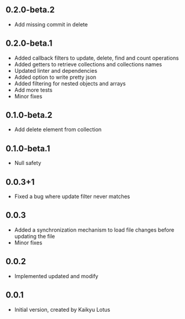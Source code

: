 ## 0.2.0-beta.2

- Add missing commit in delete

## 0.2.0-beta.1

- Added callback filters to update, delete, find and count operations
- Added getters to retrieve collections and collections names
- Updated linter and dependencies
- Added option to write pretty json
- Added filtering for nested objects and arrays
- Add more tests
- Minor fixes

## 0.1.0-beta.2

- Add delete element from collection

## 0.1.0-beta.1

- Null safety

## 0.0.3+1

- Fixed a bug where update filter never matches

## 0.0.3

- Added a synchronization mechanism to load file changes before updating the file
- Minor fixes

## 0.0.2

- Implemented updated and modify

## 0.0.1

- Initial version, created by Kaikyu Lotus
